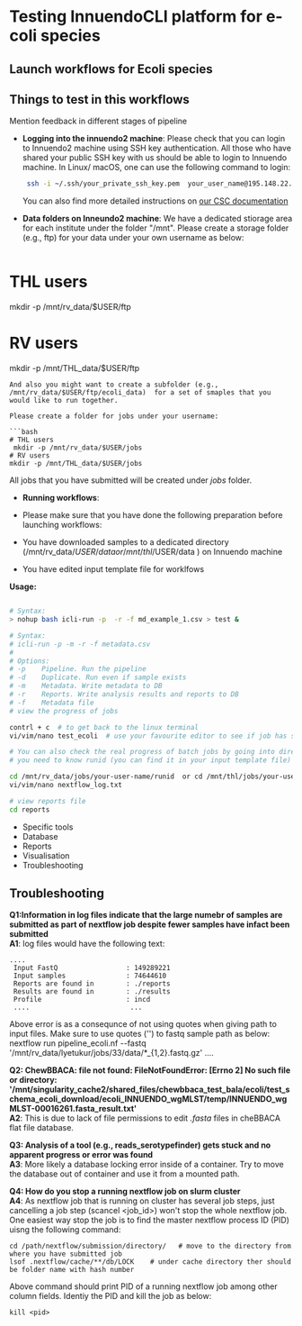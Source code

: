 
# Testing InnuendoCLI platform for e-coli species


## Launch workflows for Ecoli species



## Things to test in this workflows
Mention feedback in different stages of pipeline
- **Logging into the innuendo2 machine**:
  Please check that you can login to Innuendo2 machine using SSH key authentication. All those who have shared your public SSH key with us should be able to login to Innuendo machine. In Linux/ macOS, one can use the following command to login:
  ```bash
   ssh -i ~/.ssh/your_private_ssh_key.pem  your_user_name@195.148.22.5
  ```
  You can also find more detailed instructions on [our CSC documentation](https://docs.csc.fi/computing/connecting/)
- **Data folders on Inneundo2 machine**:
  We have a dedicated stiorage area for each institute under the folder "/mnt". Please create a storage folder (e.g., ftp) for your data under your own username as below:

  ```bash
 # THL users
  mkdir -p /mnt/rv_data/$USER/ftp 
 # RV users
  mkdir -p /mnt/THL_data/$USER/ftp
 ```
And also you might want to create a subfolder (e.g., /mnt/rv_data/$USER/ftp/ecoli_data)  for a set of smaples that you would like to run together.

Please create a folder for jobs under your username:

 ```bash
 # THL users
  mkdir -p /mnt/rv_data/$USER/jobs
 # RV users
 mkdir -p /mnt/THL_data/$USER/jobs
 ```
All jobs that you have submitted will be created under *jobs* folder.

- **Running workflows**:
- Please make sure that you have done the following preparation before launching workflows:

- You have downloaded samples to a dedicated directory (/mnt/rv_data/$USER/data or /mnt/thl/$USER/data ) on Innuendo machine
- You have edited input template file for worklfows 

**Usage:**

```bash

# Syntax:
> nohup bash icli-run -p  -r -f md_example_1.csv > test &

# Syntax:
# icli-run -p -m -r -f metadata.csv
#
# Options:
# -p    Pipeline. Run the pipeline
# -d    Duplicate. Run even if sample exists
# -m    Metadata. Write metadata to DB
# -r    Reports. Write analysis results and reports to DB
# -f    Metadata file
# view the progress of jobs

contrl + c  # to get back to the linux terminal
vi/vim/nano test_ecoli  # use your favourite editor to see if job has started

# You can also check the real progress of batch jobs by going into directory where job is running
# you need to know runid (you can find it in your input template file)  specific to your run.

cd /mnt/rv_data/jobs/your-user-name/runid  or cd /mnt/thl/jobs/your-user-name/runid 
vi/vim/nano nextflow_log.txt

# view reports file 
cd reports
```


- Specific tools
- Database
- Reports
- Visualisation
- Troubleshooting <br>

## Troubleshooting

**Q1:Information in log files indicate that the large numebr of samples are submitted as part of  nextflow job despite fewer samples have infact been submitted**
<br>**A1**: log files would have the following text: <br> 
```
....
 Input FastQ                 : 149289221 
 Input samples               : 74644610 
 Reports are found in        : ./reports 
 Results are found in        : ./results 
 Profile                     : incd 
 ....                         ...
```
Above error is as a consequnce of not using quotes when giving path to input files. Make sure to use quotes ('') to fastq sample path as below:
 nextflow run pipeline_ecoli.nf --fastq '/mnt/rv_data/lyetukur/jobs/33/data/*_{1,2}.fastq.gz' ....


**Q2: ChewBBACA: file not found: FileNotFoundError: [Errno 2] No such file or directory: '/mnt/singularity_cache2/shared_files/chewbbaca_test_bala/ecoli/test_schema_ecoli_download/ecoli_INNUENDO_wgMLST/temp/INNUENDO_wgMLST-00016261.fasta_result.txt'**
<br> **A2**: This is due to lack of file permissions to edit *.fasta* files in cheBBACA flat file database.

**Q3: Analysis of a tool (e.g., reads_serotypefinder) gets stuck and no apparent progress or error was found**
<br> **A3**:  More likely a database locking error inside of a container. Try to move the database out of container and use it from a mounted path.

**Q4: How do you stop a running nextflow job on slurm cluster**
<br> **A4**: As nextflow job that is running on cluster has several job steps, just cancelling a job step (scancel <job_id>) won't stop the whole nextflow job. One easiest way stop the job is to find the master nextflow process ID (PID) uisng the following command:

```
cd /path/nextflow/submission/directory/   # move to the directory from where you have submitted job
lsof .nextflow/cache/**/db/LOCK    # under cache directory ther should be folder name with hash number
```
Above command should print  PID  of a running nextflow job among other column fields. Identiy the PID and kill the job as below:
```
kill <pid>
```

